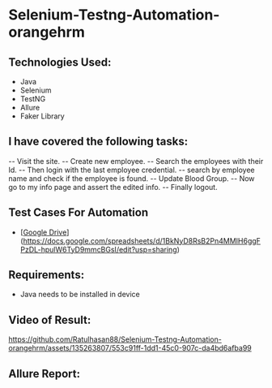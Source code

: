 # Selenium-Testng-Automation-orangehrm

## Technologies Used:
  - Java
  - Selenium 
  - TestNG
  - Allure
  - Faker Library


## I have covered the following tasks:
  -- Visit the site.
  -- Create new employee.
  -- Search the employees with their Id.
  -- Then login with the last employee credential.
  -- search by employee name and check if the employee is found.
  -- Update Blood Group.
  -- Now go to my info page and assert the edited info.
  -- Finally logout.

## Test Cases For Automation
 - [[Google Drive](https://docs.google.com/spreadsheets/d/1rV5zmZRtifpRC2xvnloNuAk0ri_6O85yqIyaYjh6kY0/edit?usp=sharing)](https://docs.google.com/spreadsheets/d/1BkNyD8RsB2Pn4MMIH6ggFPzDL-hpulW6TyD9mmcBGsI/edit?usp=sharing)

 ## Requirements:
  - Java needs to be installed in device

 ## Video of Result:


https://github.com/Ratulhasan88/Selenium-Testng-Automation-orangehrm/assets/135263807/553c91ff-1dd1-45c0-907c-da4bd6afba99



## Allure Report:


